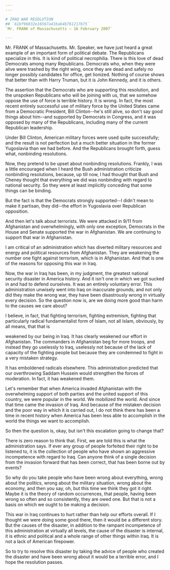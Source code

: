 ```yaml
---
---

# IRAQ WAR RESOLUTION
## `61bf96832e16567a41bab4b761217b75`
`Mr. FRANK of Massachusetts — 16 February 2007`

---
```



Mr. FRANK of Massachusetts. Mr. Speaker, we have just heard a great 
example of an important form of political debate. The Republicans 
specialize in this. It is kind of political necrophilia. There is this 
love of dead Democrats among many Republicans. Democrats who, when they 
were alive were trashed by the right wing, once they are dead and 
safely no longer possibly candidates for office, get lionized. Nothing 
of course shows that better than with Harry Truman, but it is John 
Kennedy, and it is others.

The assertion that the Democrats who are supporting this resolution, 
and the unspoken Republicans who will be joining with us, that we 
somehow oppose the use of force is terrible history. It is wrong. In 
fact, the most recent entirely successful use of military force by the 
United States came from a Democratic President, Bill Clinton--he's 
still alive, so don't say good things about him--and supported by 
Democrats in Congress, and it was opposed by many of the Republicans, 
including many of the current Republican leadership.

Under Bill Clinton, American military forces were used quite 
successfully; and the result is not perfection but a much better 
situation in the former Yugoslavia than we had before. And the 
Republicans brought forth, guess what, nonbinding resolutions.

Now, they pretend to be upset about nonbinding resolutions. Frankly, 
I was a little encouraged when I heard the Bush administration 
criticize nonbinding resolutions, because, up till now, I had thought 
that Bush and Cheney thought that everything we did was nonbinding with 
regard to national security. So they were at least implicitly conceding 
that some things can be binding.

But the fact is that the Democrats strongly supported--I didn't mean 
to make it partisan, they did--the effort in Yugoslavia over Republican 
opposition.

And then let's talk about terrorists. We were attacked in 9/11 from 
Afghanistan and overwhelmingly, with only one exception, Democrats in 
the House and Senate supported the war in Afghanistan. We are 
continuing to support that war in Afghanistan.

I am critical of an administration which has diverted military 
resources and energy and political resources from Afghanistan. They are 
weakening the number one fight against terrorism, which is in 
Afghanistan. And that is one of the reasons for opposing this war in 
Iraq.

Now, the war in Iraq has been, in my judgment, the greatest national 
security disaster in America history. And it isn't one in which we got 
sucked in and had to defend ourselves. It was an entirely voluntary 
error. This administration unwisely went into Iraq on inaccurate 
grounds; and not only did they make the wrong war, they have been 
disastrously wrong in virtually every decision. So the question now is, 
are we doing more good than harm to the causes we care about?

I believe, in fact, that fighting terrorism, fighting extremism, 
fighting that particularly radical fundamentalist form of Islam, not 
all Islam, obviously, by all means, that that is


weakened by our being in Iraq. It has clearly weakened our effort in 
Afghanistan. The commanders in Afghanistan beg for more troops, and 
instead they go uselessly to Iraq, uselessly not because of the lack of 
capacity of the fighting people but because they are condemned to fight 
in a very mistaken strategy.

It has emboldened radicals elsewhere. This administration predicted 
that our overthrowing Saddam Hussein would strengthen the forces of 
moderation. In fact, it has weakened them.

Let's remember that when America invaded Afghanistan with the 
overwhelming support of both parties and the united support of this 
country, we were popular in the world. We mobilized the world. And 
since that time came the invasion of Iraq. And because of the mistaken 
decision and the poor way in which it is carried out, I do not think 
there has been a time in recent history when America has been less able 
to accomplish in the world the things we want to accomplish.

So then the question is, okay, but isn't this escalation going to 
change that?

There is zero reason to think that. First, we are told this is what 
the administration says. If ever any group of people forfeited their 
right to be listened to, it is the collection of people who have shown 
an aggressive incompetence with regard to Iraq. Can anyone think of a 
single decision from the invasion forward that has been correct, that 
has been borne out by events?

So why do you take people who have been wrong about everything, wrong 
about the politics, wrong about the military situation, wrong about the 
economy, and then you say, oh, but this time we think they got it 
right. Maybe it is the theory of random occurrences, that people, 
having been wrong so often and so consistently, they are owed one. But 
that is not a basis on which we ought to be making a decision.

This war in Iraq continues to hurt rather than help our efforts 
overall. If I thought we were doing some good there, then it would be a 
different story. But the causes of the disaster, in addition to the 
rampant incompetence of this administration at virtually all levels, 
the cause of the disaster is internal, it is ethnic and political and a 
whole range of other things within Iraq. It is not a lack of American 
firepower.

So to try to resolve this disaster by taking the advice of people who 
created the disaster and have been wrong about it would be a terrible 
error, and I hope the resolution passes.